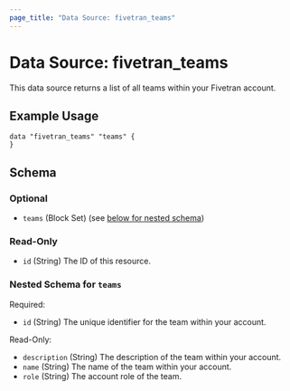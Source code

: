 ```yaml
---
page_title: "Data Source: fivetran_teams"
---
```


# Data Source: fivetran_teams

This data source returns a list of all teams within your Fivetran account.

## Example Usage

```hcl
data "fivetran_teams" "teams" {
}
```

<!-- schema generated by tfplugindocs -->
## Schema

### Optional

- `teams` (Block Set) (see [below for nested schema](#nestedblock--teams))

### Read-Only

- `id` (String) The ID of this resource.

<a id="nestedblock--teams"></a>
### Nested Schema for `teams`

Required:

- `id` (String) The unique identifier for the team within your account.

Read-Only:

- `description` (String) The description of the team within your account.
- `name` (String) The name of the team within your account.
- `role` (String) The account role of the team.